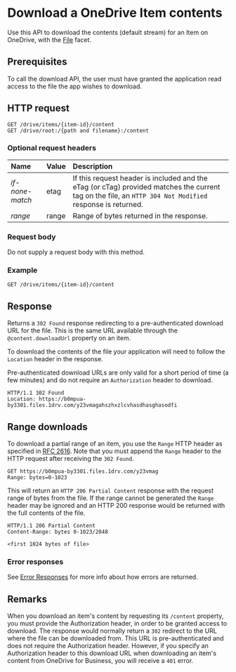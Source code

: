 # Download a OneDrive Item contents

Use this API to download the contents (default stream) for an Item on OneDrive, with the
[File][file-facet] facet.

## Prerequisites
To call the download API, the user must have granted the application read access
to the file the app wishes to download.

## HTTP request
<!-- { "blockType": "ignored" } -->
````
GET /drive/items/{item-id}/content
GET /drive/root:/{path and filename}:/content
````

### Optional request headers

| Name            | Value | Description                                                                                                                                              |
|:----------------|:------|:---------------------------------------------------------------------------------------------------------------------------------------------------------|
| _if-none-match_ | etag  | If this request header is included and the eTag (or cTag) provided matches the current tag on the file, an `HTTP 304 Not Modified` response is returned. |
| _range_         | range | Range of bytes returned in the response.                                                                                                   |

### Request body

Do not supply a request body with this method.

### Example

<!-- { "blockType": "request", "name": "download-item-content" } -->
```http
GET /drive/items/{item-id}/content
```

## Response

Returns a `302 Found` response redirecting to a pre-authenticated download URL for the file. This
is the same URL available through the `@content.downloadUrl` property on an item.

To download the contents of the file your application will need to follow
the `Location` header in the response.

Pre-authenticated download URLs are only valid for a short period of time (a few minutes) and do not require an
`Authorization` header to download.

<!-- { "blockType": "response", "@odata.type": "stream" } -->
```http
HTTP/1.1 302 Found
Location: https://b0mpua-by3301.files.1drv.com/y23vmagahszhxzlcvhasdhasghasodfi
```

## Range downloads

To download a partial range of an item, you use the `Range` HTTP header
as specified in [RFC 2616][rfc-2616]. Note that you must append the `Range`
header to the HTTP request after receiving the `302 Found`.

[rfc-2616]: https://www.ietf.org/rfc/rfc2616.txt

<!-- { "blockType": "request", "name": "download-item-partial" } -->
```http
GET https://b0mpua-by3301.files.1drv.com/y23vmag
Range: bytes=0-1023
```

This will return an `HTTP 206 Partial Content` response with the request
range of bytes from the file. If the range cannot be generated the `Range`
header may be ignored and an HTTP 200 response would be returned with the
full contents of the file.

<!-- { "blockType": "response", "name": "download-item-partial", "@odata.type": "stream" } -->
```http
HTTP/1.1 206 Partial Content
Content-Range: bytes 0-1023/2048

<first 1024 bytes of file>
```


### Error responses

See [Error Responses][error-response] for more info about
how errors are returned.

## Remarks

When you download an item's content by requesting its `/content` property, you must provide the Authorization header, in order to be granted access to download. The response would normally return a `302` redirect to the URL where the file can be downloaded from. This URL is pre-authenticated and does not require the Authorization header. However, if you specify an Authorization header to this download URL when downloading an item's content from OneDrive for Business, you will receive a `401` error.

[error-response]: ../misc/errors.md
[file-facet]: ../facets/file_facet.md

<!-- {
  "type": "#page.annotation",
  "description": "Download the contents of an item in OneDrive",
  "keywords": "download,item,contents",
  "section": "documentation",
  "tocPath": "Items/Download"
} -->

